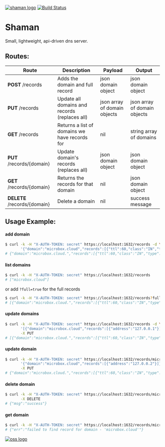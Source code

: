 [![shaman logo](http://microbox.rocks/assets/readme-headers/shaman.png)](http://microbox.cloud/open-source#shaman)
[![Build Status](https://github.com/mu-box/shaman/actions/workflows/ci.yaml/badge.svg)](https://github.com/mu-box/shaman/actions)

# Shaman

Small, lightweight, api-driven dns server.

## Routes:

| Route | Description | Payload | Output |
| --- | --- | --- | --- |
| **POST** /records | Adds the domain and full record | json domain object | json domain object |
| **PUT** /records | Update all domains and records (replaces all) | json array of domain objects | json array of domain objects |
| **GET** /records | Returns a list of domains we have records for | nil | string array of domains |
| **PUT** /records/{domain} | Update domain's records (replaces all) | json domain object | json domain object |
| **GET** /records/{domain} | Returns the records for that domain | nil | json domain object |
| **DELETE** /records/{domain} | Delete a domain | nil | success message |

## Usage Example:

#### add domain
```sh
$ curl -k -H "X-AUTH-TOKEN: secret" https://localhost:1632/records -d \
       '{"domain":"microbox.cloud","records":[{"ttl":60,"class":"IN","type":"A","address":"127.0.0.2"}]}'
# {"domain":"microbox.cloud.","records":[{"ttl":60,"class":"IN","type":"A","address":"127.0.0.2"}]}
```

#### list domains
```sh
$ curl -k -H "X-AUTH-TOKEN: secret" https://localhost:1632/records
# ["microbox.cloud"]
```
or add `?full=true` for the full records
```sh
$ curl -k -H "X-AUTH-TOKEN: secret" https://localhost:1632/records?full=true
# [{"domain":"microbox.cloud.","records":[{"ttl":60,"class":"IN","type":"A","address":"127.0.0.2"}]}]
```

#### update domains
```sh
$ curl -k -H "X-AUTH-TOKEN: secret" https://localhost:1632/records -d \
       '[{"domain":"microbox.cloud","records":[{"address":"127.0.0.1"}]}]' \
       -X PUT
# [{"domain":"microbox.cloud.","records":[{"ttl":60,"class":"IN","type":"A","address":"127.0.0.1"}]}]
```

#### update domain
```sh
$ curl -k -H "X-AUTH-TOKEN: secret" https://localhost:1632/records/microbox.cloud -d \
       '{"domain":"microbox.cloud","records":[{"address":"127.0.0.2"}]}' \
       -X PUT
# {"domain":"microbox.cloud.","records":[{"ttl":60,"class":"IN","type":"A","address":"127.0.0.2"}]}
```

#### delete domain
```sh
$ curl -k -H "X-AUTH-TOKEN: secret" https://localhost:1632/records/microbox.cloud \
       -X DELETE
# {"msg":"success"}
```

#### get domain
```sh
$ curl -k -H "X-AUTH-TOKEN: secret" https://localhost:1632/records/microbox.cloud
# {"err":"failed to find record for domain - 'microbox.cloud'"}
```

[![oss logo](http://microbox.rocks/assets/open-src/microbox-open-src.png)](http://microbox.cloud/open-source)
